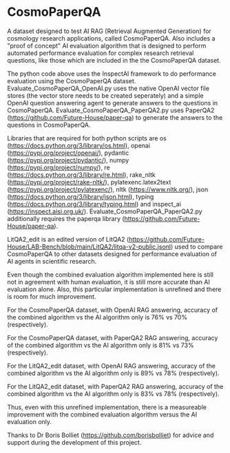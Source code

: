 # CosmoPaperQA
A dataset designed to test AI RAG (Retrieval Augmented Generation) for cosmology research applications, called CosmoPaperQA. Also includes a "proof of concept" AI evaluation algorithm that is designed to perform automated performance evaluation for complex research retrieval questions, like those which are included in the the CosmoPaperQA dataset.

The python code above uses the InspectAI framework to do performance evaluation using the CosmoPaperQA dataset. Evaluate_CosmoPaperQA_OpenAI.py uses the native OpenAI vector file stores (the vector store needs to be created seperately) and a simple OpenAI question answering agent to generate answers to the questions in CosmoPaperQA. Evaluate_CosmoPaperQA_PaperQA2.py uses PaperQA2 (https://github.com/Future-House/paper-qa) to generate the answers to the questions in CosmoPaperQA.

Libraries that are required for both python scripts are os (https://docs.python.org/3/library/os.html), openai (https://pypi.org/project/openai/), pydantic (https://pypi.org/project/pydantic/), numpy (https://pypi.org/project/numpy/), re (https://docs.python.org/3/library/re.html), rake_nltk (https://pypi.org/project/rake-nltk/), pylatexenc.latex2text (https://pypi.org/project/pylatexenc/), nltk (https://www.nltk.org/), json (https://docs.python.org/3/library/json.html), typing (https://docs.python.org/3/library/typing.html) and inspect_ai (https://inspect.aisi.org.uk/). Evaluate_CosmoPaperQA_PaperQA2.py additionally requires the paperqa library (https://github.com/Future-House/paper-qa).

LitQA2_edit is an edited version of LitQA2 (https://github.com/Future-House/LAB-Bench/blob/main/LitQA2/litqa-v2-public.jsonl) used to compare CosmoPaperQA to other datasets designed for performance evaluation of AI agents in scientific research.

Even though the combined evaluation algorithm implemented here is still not in agreement with human evaluation, it is still more accurate than AI evaluation alone. Also, this particular implementation is unrefined and there is room for much improvement.

For the CosmoPaperQA dataset, with OpenAI RAG answering, accuracy of the combined algorithm vs the AI algorithm only is 76% vs 70% (respectively).

For the CosmoPaperQA dataset, with PaperQA2 RAG answering, accuracy of the combined algorithm vs the AI algorithm only is 81% vs 73% (respectively).

For the LitQA2_edit dataset, with OpenAI RAG answering, accuracy of the combined algorithm vs the AI algorithm only is 89% vs 78% (respectively).

For the LitQA2_edit dataset, with PaperQA2 RAG answering, accuracy of the combined algorithm vs the AI algorithm only is 83% vs 78% (respectively).

Thus, even with this unrefined implementation, there is a measureable improvement with the combined evaluation algorithm versus the AI evaluation only.

Thanks to Dr Boris Bolliet (https://github.com/borisbolliet) for advice and support during the development of this project.

